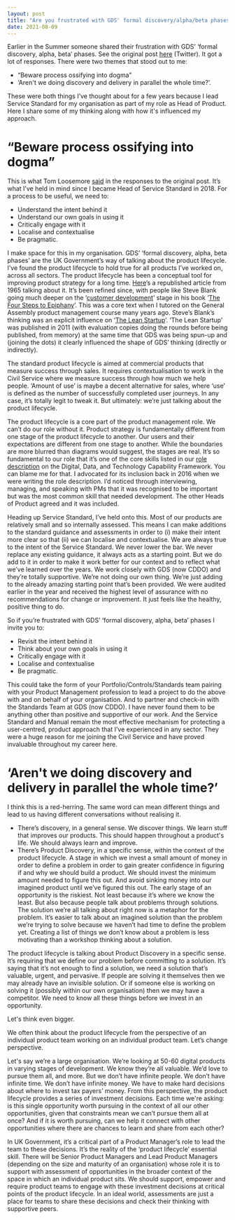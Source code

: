 ```yaml
---
layout: post
title: "Are you frustrated with GDS' formal discovery/alpha/beta phases?"
date: 2021-08-09
---
```


Earlier in the Summer someone shared their frustration with GDS’ ‘formal discovery, alpha, beta’ phases. See the original post [here](https://twitter.com/cantlin/status/1402590276900855813) (Twitter). It got a lot of responses. There were two themes that stood out to me:

- “Beware process ossifying into dogma”
- ‘Aren't we doing discovery and delivery in parallel the whole time?’.

These were both things I’ve thought about for a few years because I lead Service Standard for my organisation as part of my role as Head of Product. Here I share some of my thinking along with how it's influenced my approach.

# “Beware process ossifying into dogma”

This is what Tom Loosemore [said](https://twitter.com/tomskitomski/status/1402602431750496260) in the responses to the original post. It’s what I’ve held in mind since I became Head of Service Standard in 2018. For a process to be useful, we need to:

- Understand the intent behind it
- Understand our own goals in using it
- Critically engage with it
- Localise and contextualise
- Be pragmatic.

I make space for this in my organisation. GDS’ ‘formal discovery, alpha, beta phases’ are the UK Government’s way of talking about the product lifecycle. I’ve found the product lifecycle to hold true for all products I’ve worked on, across all sectors. The product lifecycle has been a conceptual tool for improving product strategy for a long time. [Here](https://hbr.org/1965/11/exploit-the-product-life-cycle)’s a republished article from 1965 talking about it. It’s been refined since, with people like Steve Blank going much deeper on the ‘[customer development](https://en.wikipedia.org/wiki/Customer_development)’ stage in his book ‘[The Four Steps to Epiphany](https://web.stanford.edu/group/e145/cgi-bin/winter/drupal/upload/handouts/Four_Steps.pdf)’. This was a core text when I tutored on the General Assembly product management course many years ago. Steve’s Blank’s thinking was an explicit influence on ‘[The Lean Startup](https://en.wikipedia.org/wiki/The_Lean_Startup)’. ‘The Lean Startup’ was published in 2011 (with evaluation copies doing the rounds before being published, from memory) at the same time that GDS was being spun-up and (joining the dots) it clearly influenced the shape of GDS’ thinking (directly or indirectly). 

The standard product lifecycle is aimed at commercial products that measure success through sales. It requires contextualisation to work in the Civil Service where we measure success through how much we help people. ‘Amount of use’ is maybe a decent alternative for sales, where ‘use’ is defined as the number of successfully completed user journeys. In any case, it’s totally legit to tweak it. But ultimately: we’re just talking about the product lifecycle. 

The product lifecycle is a core part of the product management role. We can’t do our role without it. Product strategy is fundamentally different from one stage of the product lifecycle to another. Our users and their expectations are different from one stage to another. While the boundaries are more blurred than diagrams would suggest, the stages are real. It’s so fundamental to our role that it’s one of the core skills listed in our [role description](https://www.gov.uk/guidance/product-manager) on the Digital, Data, and Technology Capability Framework. You can blame me for that. I advocated for its inclusion back in 2016 when we were writing the role description. I’d noticed through interviewing, managing, and speaking with PMs that it was recognised to be important but was the most common skill that needed development. The other Heads of Product agreed and it was included. 

Heading up Service Standard, I’ve held onto this. Most of our products are relatively small and so internally assessed. This means I can make additions to the standard guidance and assessments in order to (i) make their intent more clear so that (ii) we can localise and contextualise. We are always true to the intent of the Service Standard. We never lower the bar. We never replace any existing guidance, it always acts as a starting point. But we do add to it in order to make it work better for our context and to reflect what we’ve learned over the years. We work closely with GDS (now CDDO) and they’re totally supportive. We’re not doing our own thing. We’re just adding to the already amazing starting point that’s been provided. We were audited earlier in the year and received the highest level of assurance with no recommendations for change or improvement. It just feels like the healthy, positive thing to do.

So if you’re frustrated with GDS’ ‘formal discovery, alpha, beta’ phases I invite you to:

- Revisit the intent behind it
- Think about your own goals in using it
- Critically engage with it
- Localise and contextualise
- Be pragmatic. 

This could take the form of your Portfolio/Controls/Standards team pairing with your Product Management profession to lead a project to do the above with and on behalf of your organisation. And to partner and check-in with the Standards Team at GDS (now CDDO). I have never found them to be anything other than positive and supportive of our work. And the Service Standard and Manual remain the most effective mechanism for protecting a user-centred, product approach that I’ve experienced in any sector. They were a huge reason for me joining the Civil Service and have proved invaluable throughout my career here.

# ‘Aren't we doing discovery and delivery in parallel the whole time?’

I think this is a red-herring. The same word can mean different things and lead to us having different conversations without realising it.

- There’s discovery, in a general sense. We discover things. We learn stuff that improves our products. This should happen throughout a product's life. We should always learn and improve.
- There’s Product Discovery, in a specific sense, within the context of the product lifecycle. A stage in which we invest a small amount of money in order to define a problem in order to gain greater confidence in figuring if and why we should build a product. We should invest the minimum amount needed to figure this out. And avoid sinking money into our imagined product until we’ve figured this out. The early stage of an opportunity is the riskiest. Not least because it’s where we know the least. But also because people talk about problems through solutions. The solution we’re all talking about right now is a metaphor for the problem. It’s easier to talk about an imagined solution than the problem we’re trying to solve because we haven’t had time to define the problem yet. Creating a list of things we don’t know about a problem is less motivating than a workshop thinking about a solution.

The product lifecycle is talking about Product Discovery in a specific sense. It’s requiring that we define our problem before committing to a solution. It’s saying that it’s not enough to find a solution, we need a solution that’s valuable, urgent, and pervasive. If people are solving it themselves then we may already have an invisible solution. Or if someone else is working on solving it (possibly within our own organisation) then we may have a competitor. We need to know all these things before we invest in an opportunity. 

Let's think even bigger.

We often think about the product lifecycle from the perspective of an individual product team working on an individual product team. Let’s change perspective.

Let's say we’re a large organisation. We’re looking at 50-60 digital products in varying stages of development. We know they’re all valuable. We’d love to pursue them all, and more. But we don’t have infinite people. We don’t have infinite time. We don’t have infinite money. We have to make hard decisions about where to invest tax payers’ money. From this perspective, the product lifecycle provides a series of investment decisions. Each time we're asking: is this single opportunity worth pursuing in the context of all our other opportunities, given that constraints mean we can’t pursue them all at once? And if it is worth pursuing, can we help it connect with other opportunities where there are chances to learn and share from each other?

In UK Government, it’s a critical part of a Product Manager’s role to lead the team to these decisions. It’s the reality of the ‘product lifecycle’ essential skill. There will be Senior Product Managers and Lead Product Managers (depending on the size and maturity of an organisation) whose role it is to support with assessment of opportunities in the broader context of the space in which an individual product sits. We should support, empower and require product teams to engage with these investment decisions at critical points of the product lifecycle. In an ideal world, assessments are just a place for teams to share these decisions and check their thinking with supportive peers.
